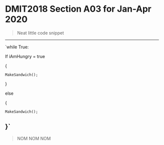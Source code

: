 # DMIT2018 Section A03 for Jan-Apr 2020
> Neat little code snippet
---
`while True: 

  If iAmHungry = true
  
  {
  
    MakeSandwich();
    
  }
  
  else
  
  {
  
    MakeSandwich();
    
  }`
---
> NOM NOM NOM
